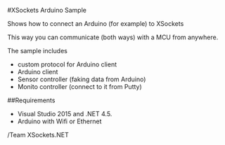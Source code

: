 #XSockets Arduino Sample

Shows how to connect an Arduino (for example) to XSockets

This way you can communicate (both ways) with a MCU from anywhere. 

The sample includes

- custom protocol for Arduino client
- Arduino client
- Sensor controller (faking data from Arduino)
- Monito controller (connect to it from Putty) 

##Requirements
- Visual Studio 2015 and .NET 4.5.
- Arduino with Wifi or Ethernet

/Team XSockets.NET




